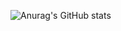 ![Anurag's GitHub stats](https://github-readme-stats.vercel.app/api?username=dannxnni&show_icons=true&theme=dracula)
